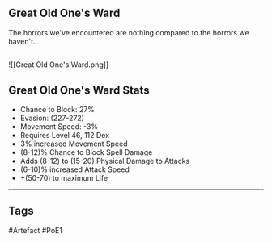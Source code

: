 ## Great Old One's Ward
The horrors we've encountered are nothing
compared to the horrors we haven't.
##
![[Great Old One's Ward.png]]
## Great Old One's Ward Stats
- Chance to Block: 27%
- Evasion: (227-272)
- Movement Speed: -3%
- Requires Level 46, 112 Dex
- 3% increased Movement Speed
- (8-12)% Chance to Block Spell Damage
- Adds (8-12) to (15-20) Physical Damage to Attacks
- (6-10)% increased Attack Speed
- +(50-70) to maximum Life


---
## Tags
#Artefact
#PoE1
